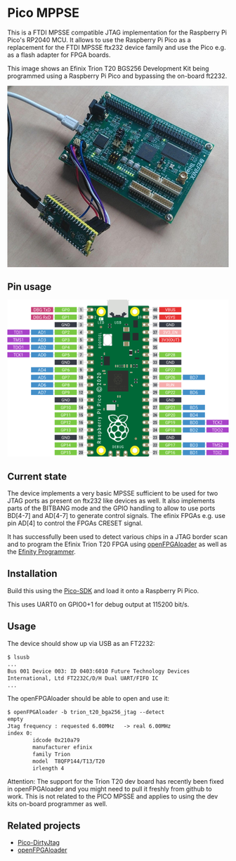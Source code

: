 # Pico MPPSE

This is a FTDI MPSSE compatible JTAG implementation for the Raspberry
Pi Pico's RP2040 MCU. It allows to use the Raspberry Pi Pico as a
replacement for the FTDI MPSSE ftx232 device family and use the Pico
e.g. as a flash adapter for FPGA boards.

This image shows an Efinix Trion T20 BGS256 Development Kit being
programmed using a Raspberry Pi Pico and bypassing the on-board ft2232.

![Efinix T20 with Raspberry Pi Pico](efinix_pico.jpeg)

## Pin usage

![Default pin mapping](pico-mpsse-pinout.png)

## Current state

The device implements a very basic MPSSE sufficient to be used for two
JTAG ports as present on ftx232 like devices as well. It also
implements parts of the BITBANG mode and the GPIO handling to allow to
use ports BD[4-7] and AD[4-7] to generate control signals. The efinix
FPGAs e.g. use pin AD[4] to control the FPGAs CRESET signal.

It has successfully been used to detect various chips in a JTAG border
scan and to program the Efinix Trion T20 FPGA using
[openFPGAloader](https://github.com/trabucayre/openFPGALoader) as well
as the [Efinity Programmer](https://www.efinixinc.com/products-efinity.html).

## Installation

Build this using the [Pico-SDK](https://github.com/raspberrypi/pico-sdk) and
load it onto a Raspberry Pi Pico.

This uses UART0 on GPIO0+1 for debug output at 115200 bit/s.

## Usage

The device should show up via USB as an FT2232:

```
$ lsusb
...
Bus 001 Device 003: ID 0403:6010 Future Technology Devices International, Ltd FT2232C/D/H Dual UART/FIFO IC
...
```

The openFPGAloader should be able to open and use it:

```
$ openFPGAloader -b trion_t20_bga256_jtag --detect
empty
Jtag frequency : requested 6.00MHz   -> real 6.00MHz  
index 0:
        idcode 0x210a79
        manufacturer efinix
        family Trion
        model  T8QFP144/T13/T20
        irlength 4
```

Attention: The support for the Trion T20 dev board has recently been
fixed in openFPGAloader and you might need to pull it freshly from
github to work. This is not related to the PICO MPSSE and applies to
using the dev kits on-board programmer as well.

## Related projects

  - [Pico-DirtyJtag](https://github.com/phdussud/pico-dirtyJtag)
  - [openFPGAloader](https://trabucayre.github.io/openFPGALoader/index.html)
